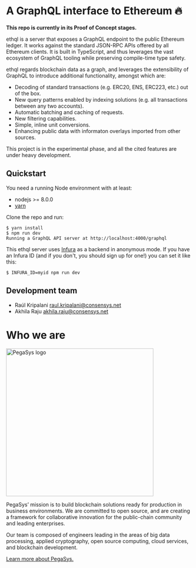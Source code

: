 # A GraphQL interface to Ethereum 🔥

**This repo is currently in its Proof of Concept stages.**

ethql is a server that exposes a GraphQL endpoint to the public Ethereum ledger. It works against the standard JSON-RPC APIs offered by all Ethereum clients. It is built in TypeScript, and thus leverages the vast ecosystem of GraphQL tooling while preserving compile-time type safety.

ethql regards blockchain data as a graph, and leverages the extensibility of GraphQL to introduce additional functionality, amongst which are:

* Decoding of standard transactions (e.g. ERC20, ENS, ERC223, etc.) out of the box.
* New query patterns enabled by indexing solutions (e.g. all transactions between any two accounts).
* Automatic batching and caching of requests.
* New filtering capabilities.
* Simple, inline unit conversions.
* Enhancing public data with informaton overlays imported from other sources.

This project is in the experimental phase, and all the cited features are under heavy development.

## Quickstart

You need a running Node environment with at least:
* nodejs >= 8.0.0
* [yarn](https://yarnpkg.com/)

Clone the repo and run:

```
$ yarn install
$ npm run dev
Running a GraphQL API server at http://localhost:4000/graphql
```

This ethql server uses [Infura](https://infura.io/) as a backend in anonymous mode. If you have an Infura ID (and if you don't, you should sign up for one!) you can set it like this:

```
$ INFURA_ID=myid npm run dev
```

## Development team

* Raúl Kripalani <raul.kripalani@consensys.net>
* Akhila Raju <akhila.raju@consensys.net>

# Who we are

<a href="https://pegasys.tech/?utm_source=github&utm_medium=source&utm_campaign=ethql" rel="nofollow"><img src="https://raw.github.com/ConsenSys/ethql/master/logo.svg?sanitize=true" alt="PegaSys logo" data-canonical-src="https://raw.github.com/ConsenSys/ethql/master/logo.svg?sanitize=true" width="400"></a>

PegaSys’ mission is to build blockchain solutions ready for production in business environments. We are committed to open source, and are creating a framework for collaborative innovation for the public-chain community and leading enterprises. 

Our team is composed of engineers leading in the areas of big data processing, applied cryptography, open source computing, cloud services, and blockchain development.

[Learn more about PegaSys.](https://pegasys.tech/?utm_source=github&utm_medium=source&utm_campaign=ethql)
